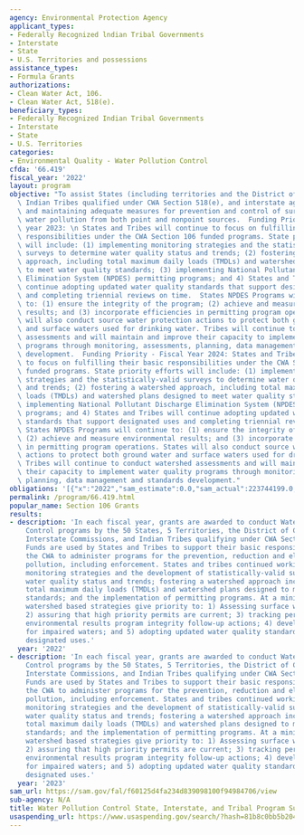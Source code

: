 ```yaml
---
agency: Environmental Protection Agency
applicant_types:
- Federally Recognized lndian Tribal Governments
- Interstate
- State
- U.S. Territories and possessions
assistance_types:
- Formula Grants
authorizations:
- Clean Water Act, 106.
- Clean Water Act, 518(e).
beneficiary_types:
- Federally Recognized Indian Tribal Governments
- Interstate
- State
- U.S. Territories
categories:
- Environmental Quality - Water Pollution Control
cfda: '66.419'
fiscal_year: '2022'
layout: program
objective: "To assist States (including territories and the District of Columbia),\
  \ Indian Tribes qualified under CWA Section 518(e), and interstate agencies in establishing\
  \ and maintaining adequate measures for prevention and control of surface and ground\
  \ water pollution from both point and nonpoint sources.  Funding Priority - Fiscal\
  \ year 2023: \n States and Tribes will continue to focus on fulfilling their basic\
  \ responsibilities under the CWA Section 106 funded programs. State priority efforts\
  \ will include: (1) implementing monitoring strategies and the statistically-valid\
  \ surveys to determine water quality status and trends; (2) fostering a watershed\
  \ approach, including total maximum daily loads (TMDLs) and watershed plans designed\
  \ to meet water quality standards; (3) implementing National Pollutant Discharge\
  \ Elimination System (NPDES) permitting programs; and 4) States and Tribes will\
  \ continue adopting updated water quality standards that support designated uses\
  \ and completing triennial reviews on time.  States NPDES Programs will continue\
  \ to: (1) ensure the integrity of the program; (2) achieve and measure environmental\
  \ results; and (3) incorporate efficiencies in permitting program operations. States\
  \ will also conduct source water protection actions to protect both ground water\
  \ and surface waters used for drinking water. Tribes will continue to conduct watershed\
  \ assessments and will maintain and improve their capacity to implement water quality\
  \ programs through monitoring, assessments, planning, data management and standards\
  \ development.  Funding Priority - Fiscal Year 2024: States and Tribes will continue\
  \ to focus on fulfilling their basic responsibilities under the CWA Section 106\
  \ funded programs. State priority efforts will include: (1) implementing monitoring\
  \ strategies and the statistically-valid surveys to determine water quality status\
  \ and trends; (2) fostering a watershed approach, including total maximum daily\
  \ loads (TMDLs) and watershed plans designed to meet water quality standards; (3)\
  \ implementing National Pollutant Discharge Elimination System (NPDES) permitting\
  \ programs; and 4) States and Tribes will continue adopting updated water quality\
  \ standards that support designated uses and completing triennial reviews on time.\
  \ States NPDES Programs will continue to: (1) ensure the integrity of the program;\
  \ (2) achieve and measure environmental results; and (3) incorporate efficiencies\
  \ in permitting program operations. States will also conduct source water protection\
  \ actions to protect both ground water and surface waters used for drinking water.\
  \ Tribes will continue to conduct watershed assessments and will maintain and improve\
  \ their capacity to implement water quality programs through monitoring, assessments,\
  \ planning, data management and standards development."
obligations: '[{"x":"2022","sam_estimate":0.0,"sam_actual":223744199.0,"usa_spending_actual":68899237.0},{"x":"2023","sam_estimate":237000000.0,"sam_actual":0.0,"usa_spending_actual":58605763.0},{"x":"2024","sam_estimate":279440000.0,"sam_actual":0.0,"usa_spending_actual":0.0}]'
permalink: /program/66.419.html
popular_name: Section 106 Grants
results:
- description: 'In each fiscal year, grants are awarded to conduct Water Pollution
    Control programs by the 50 States, 5 Territories, the District of Columbia, 6
    Interstate Commissions, and Indian Tribes qualifying under CWA Section 518(e).
    Funds are used by States and Tribes to support their basic responsibilities under
    the CWA to administer programs for the prevention, reduction and elimination of
    pollution, including enforcement. States and tribes continued working on: implementing
    monitoring strategies and the development of statistically-valid surveys to determine
    water quality status and trends; fostering a watershed approach including developing
    total maximum daily loads (TMDLs) and watershed plans designed to meet water quality
    standards; and the implementation of permitting programs. At a minimum, Regional
    watershed based strategies give priority to: 1) Assessing surface water quality;
    2) assuring that high priority permits are current; 3) tracking permitting for
    environmental results program integrity follow-up actions; 4) developing TMDLs
    for impaired waters; and 5) adopting updated water quality standards that support
    designated uses.'
  year: '2022'
- description: 'In each fiscal year, grants are awarded to conduct Water Pollution
    Control programs by the 50 States, 5 Territories, the District of Columbia, 6
    Interstate Commissions, and Indian Tribes qualifying under CWA Section 518(e).
    Funds are used by States and Tribes to support their basic responsibilities under
    the CWA to administer programs for the prevention, reduction and elimination of
    pollution, including enforcement. States and tribes continued working on: implementing
    monitoring strategies and the development of statistically-valid surveys to determine
    water quality status and trends; fostering a watershed approach including developing
    total maximum daily loads (TMDLs) and watershed plans designed to meet water quality
    standards; and the implementation of permitting programs. At a minimum, Regional
    watershed based strategies give priority to: 1) Assessing surface water quality;
    2) assuring that high priority permits are current; 3) tracking permitting for
    environmental results program integrity follow-up actions; 4) developing TMDLs
    for impaired waters; and 5) adopting updated water quality standards that support
    designated uses.'
  year: '2023'
sam_url: https://sam.gov/fal/f60125d4fa234d839098100f94984706/view
sub-agency: N/A
title: Water Pollution Control State, Interstate, and Tribal Program Support
usaspending_url: https://www.usaspending.gov/search/?hash=81b8c0bb5b2045ba832f60698afff7f8
---
```

